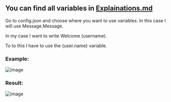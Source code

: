 ## You can find all variables in [Explainations.md](https://github.com/PlayboyPrime/WelcomeImage/blob/main/Explanations.md)

Go to config.json and choose where you want to use variables. In this case I will use Message.Message.

In my case I want to write Welcome (username).

To to this I have to use the {user.name} variable.

### Example: 

![image](https://user-images.githubusercontent.com/55946112/163340147-db0950d9-2f95-4edb-8295-c2594d3c5069.png)

### Result: 

![image](https://user-images.githubusercontent.com/55946112/163340298-ac754bdb-638d-46a4-af65-9beef858481c.png)
